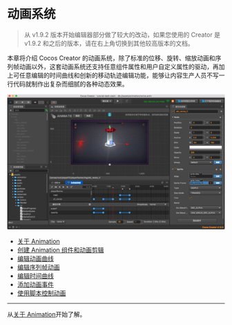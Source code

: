 # 动画系统

> 从 v1.9.2 版本开始编辑器部分做了较大的改动，如果您使用的 Creator 是 v1.9.2 和之后的版本，请在右上角切换到其他较高版本的文档。

本章将介绍 Cocos Creator 的动画系统，除了标准的位移、旋转、缩放动画和序列帧动画以外，这套动画系统还支持任意组件属性和用户自定义属性的驱动，再加上可任意编辑的时间曲线和创新的移动轨迹编辑功能，能够让内容生产人员不写一行代码就制作出复杂而细腻的各种动态效果。

![animation cover](index/animation_cover.jpg)


- [关于 Animation](animation.md)
- [创建 Animation 组件和动画剪辑](animation-clip.md)
- [编辑动画曲线](animation-curve.md)
- [编辑序列帧动画](sprite-animation.md)
- [编辑时间曲线](time-curve.md)
- [添加动画事件](animation-event.md)
- [使用脚本控制动画](scripting-animation.md)


<hr>

从[关于 Animation](animation.md)开始了解。